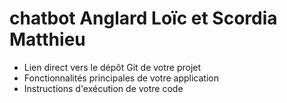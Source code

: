 # chatbot Anglard Loïc et Scordia Matthieu
- Lien direct vers le dépôt Git de votre projet 
- Fonctionnalités principales de votre application 
- Instructions d'exécution de votre code 
